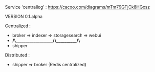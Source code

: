 Service 'centrallog' : https://cacoo.com/diagrams/mTm79GTjCk8HGxsz

VERSION 0.1.alpha

Centralized :
+ broker => indexer => storagesearch => webui
+ __/\\_______________________/\\__________/\\__
+ shipper

Distributed :
+ shipper => broker (Redis centralized)

